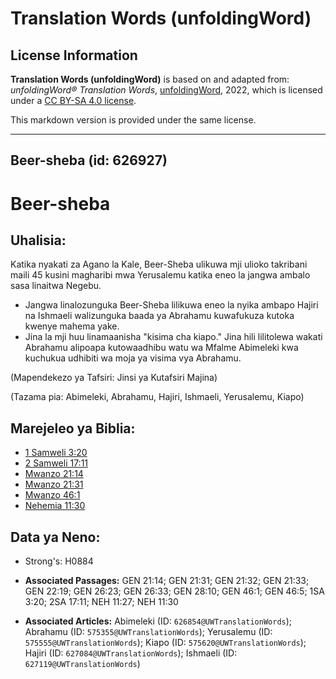 # Translation Words (unfoldingWord)

## License Information

**Translation Words (unfoldingWord)** is based on and adapted from: _unfoldingWord® Translation Words_, [unfoldingWord](https://unfoldingword.org/utw), 2022, which is licensed under a [CC BY-SA 4.0 license](https://creativecommons.org/licenses/by-sa/4.0/legalcode.en).

This markdown version is provided under the same license.



--------------------------------

## Beer-sheba (id: 626927)

Beer\-sheba
===========

Uhalisia:
---------

Katika nyakati za Agano la Kale, Beer\-Sheba ulikuwa mji ulioko takribani maili 45 kusini magharibi mwa Yerusalemu katika eneo la jangwa ambalo sasa linaitwa Negebu.

* Jangwa linalozunguka Beer\-Sheba lilikuwa eneo la nyika ambapo Hajiri na Ishmaeli walizunguka baada ya Abrahamu kuwafukuza kutoka kwenye mahema yake.
* Jina la mji huu linamaanisha "kisima cha kiapo." Jina hili lilitolewa wakati Abrahamu alipoapa kutowaadhibu watu wa Mfalme Abimeleki kwa kuchukua udhibiti wa moja ya visima vya Abrahamu.

(Mapendekezo ya Tafsiri: Jinsi ya Kutafsiri Majina)

(Tazama pia: Abimeleki, Abrahamu, Hajiri, Ishmaeli, Yerusalemu, Kiapo)

Marejeleo ya Biblia:
--------------------

* [1 Samweli 3:20](https://ref.ly/1Sam3:20)
* [2 Samweli 17:11](https://ref.ly/2Sam17:11)
* [Mwanzo 21:14](https://ref.ly/Gen21:14)
* [Mwanzo 21:31](https://ref.ly/Gen21:31)
* [Mwanzo 46:1](https://ref.ly/Gen46:1)
* [Nehemia 11:30](https://ref.ly/Neh11:30)

Data ya Neno:
-------------

* Strong's: H0884

* **Associated Passages:** GEN 21:14; GEN 21:31; GEN 21:32; GEN 21:33; GEN 22:19; GEN 26:23; GEN 26:33; GEN 28:10; GEN 46:1; GEN 46:5; 1SA 3:20; 2SA 17:11; NEH 11:27; NEH 11:30
* **Associated Articles:** Abimeleki (ID: `626854@UWTranslationWords`); Abrahamu (ID: `575355@UWTranslationWords`); Yerusalemu (ID: `575555@UWTranslationWords`); Kiapo (ID: `575620@UWTranslationWords`); Hajiri (ID: `627084@UWTranslationWords`); Ishmaeli (ID: `627119@UWTranslationWords`)

